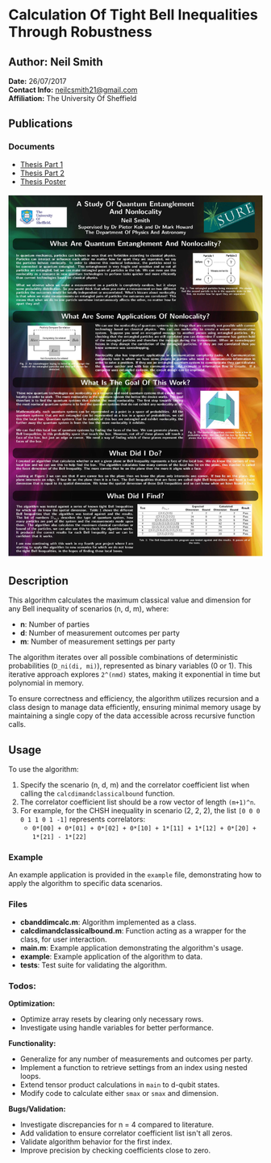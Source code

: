 # Calculation Of Tight Bell Inequalities Through Robustness

## Author: Neil Smith

**Date:** 26/07/2017  
**Contact Info:** [neilcsmith21@gmail.com](mailto:neilcsmith21@gmail.com)  
**Affiliation:** The University Of Sheffield

## Publications

### Documents
- [Thesis Part 1](thesisPart1.pdf)
- [Thesis Part 2](thesisPart2.pdf)
- [Thesis Poster](poster.pdf)

![Thesis Poster](poster.jpg)

## Description

This algorithm calculates the maximum classical value and dimension for any Bell inequality of scenarios (n, d, m), where:
- **n**: Number of parties
- **d**: Number of measurement outcomes per party
- **m**: Number of measurement settings per party

The algorithm iterates over all possible combinations of deterministic probabilities (`D_ni(di, mi)`), represented as binary variables (0 or 1). This iterative approach explores `2^(nmd)` states, making it exponential in time but polynomial in memory.

To ensure correctness and efficiency, the algorithm utilizes recursion and a class design to manage data efficiently, ensuring minimal memory usage by maintaining a single copy of the data accessible across recursive function calls.

## Usage

To use the algorithm:
1. Specify the scenario (n, d, m) and the correlator coefficient list when calling the `calcdimandclassicalbound` function.
2. The correlator coefficient list should be a row vector of length `(m+1)^n`.
3. For example, for the CHSH inequality in scenario (2, 2, 2), the list `[0 0 0 0 1 1 0 1 -1]` represents correlators:
   - `0*[00] + 0*[01] + 0*[02] + 0*[10] + 1*[11] + 1*[12] + 0*[20] + 1*[21] - 1*[22]`

### Example

An example application is provided in the `example` file, demonstrating how to apply the algorithm to specific data scenarios.

### Files

- **cbanddimcalc.m**: Algorithm implemented as a class.
- **calcdimandclassicalbound.m**: Function acting as a wrapper for the class, for user interaction.
- **main.m**: Example application demonstrating the algorithm's usage.
- **example**: Example application of the algorithm to data.
- **tests**: Test suite for validating the algorithm.

### Todos:

**Optimization:**
- Optimize array resets by clearing only necessary rows.
- Investigate using handle variables for better performance.

**Functionality:**
- Generalize for any number of measurements and outcomes per party.
- Implement a function to retrieve settings from an index using nested loops.
- Extend tensor product calculations in `main` to d-qubit states.
- Modify code to calculate either `smax` or `smax` and dimension.

**Bugs/Validation:**
- Investigate discrepancies for n = 4 compared to literature.
- Add validation to ensure correlator coefficient list isn't all zeros.
- Validate algorithm behavior for the first index.
- Improve precision by checking coefficients close to zero.